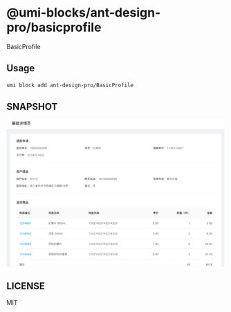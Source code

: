 # @umi-blocks/ant-design-pro/basicprofile

BasicProfile

## Usage

```sh
umi block add ant-design-pro/BasicProfile
```

## SNAPSHOT

![SNAPSHOT](./snapshot.png)

## LICENSE

MIT
